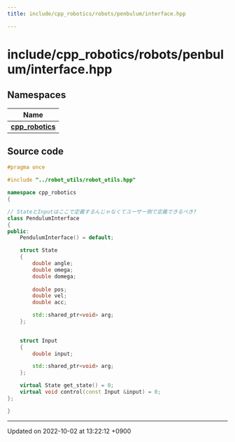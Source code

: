 ```yaml
---
title: include/cpp_robotics/robots/penbulum/interface.hpp

---
```


# include/cpp_robotics/robots/penbulum/interface.hpp



## Namespaces

| Name           |
| -------------- |
| **[cpp_robotics](/cpp_robotics/doxybook/Namespaces/namespacecpp__robotics/)**  |




## Source code

```cpp
#pragma once

#include "../robot_utils/robot_utils.hpp"

namespace cpp_robotics
{

// StateとInputはここで定義するんじゃなくてユーザー側で定義できるべき?
class PendulumInterface
{
public:
    PendulumInterface() = default;

    struct State
    {
        double angle;
        double omega;
        double domega;
        
        double pos;
        double vel;
        double acc;

        std::shared_ptr<void> arg;
    };
    

    struct Input
    {
        double input;

        std::shared_ptr<void> arg;
    };

    virtual State get_state() = 0;
    virtual void control(const Input &input) = 0;
};

}
```


-------------------------------

Updated on 2022-10-02 at 13:22:12 +0900
